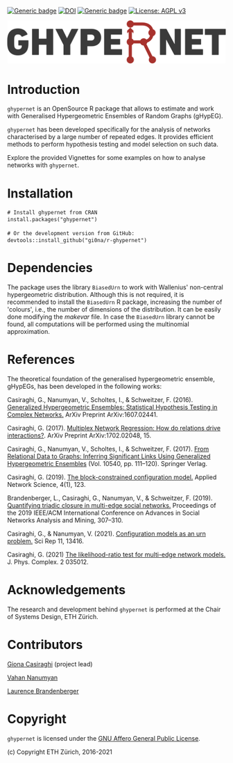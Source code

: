   <!-- badges: start -->
[![Generic badge](https://www.r-pkg.org/badges/version-last-release/ghypernet)](https://cran.r-project.org/package=ghypernet)
[![DOI](https://zenodo.org/badge/DOI/10.5281/zenodo.2555300.svg)](https://doi.org/10.5281/zenodo.2555300)
[![Generic badge](https://cranlogs.r-pkg.org/badges/last-month/ghypernet)](https://cran.r-project.org/package=ghypernet)
[![License: AGPL v3](https://img.shields.io/badge/License-AGPL%20v3-red.svg)](https://www.gnu.org/licenses/agpl-3.0)
  <!-- badges: end -->
 

![](man/figures/logo.svg)

# Introduction
`ghypernet` is an OpenSource R package that allows to estimate and work with Generalised Hypergeometric Ensembles of Random Graphs (gHypEG).

`ghypernet` has been developed specifically for the analysis of networks characterised by a large number of repeated edges.
It provides efficient methods to perform hypothesis testing and model selection on such data.

Explore the provided Vignettes for some examples on how to analyse networks with `ghypernet`.

# Installation
```
# Install ghypernet from CRAN
install.packages("ghypernet")

# Or the development version from GitHub:
devtools::install_github("gi0na/r-ghypernet")
```

# Dependencies
The package uses the library `BiasedUrn` to work with Wallenius' non-central hypergeometric distribution.
Although this is not required, it is recommended to install the `BiasedUrn` R package, increasing the number of 'colours', i.e., the number of dimensions of the distribution.
It can be easily done modifying the _makevar_ file.
In case the `BiasedUrn` library cannot be found, all computations will be performed using the multinomial approximation.

# References
The theoretical foundation of the generalised hypergeometric ensemble, gHypEGs, has been developed in the following works:

Casiraghi, G., Nanumyan, V., Scholtes, I., & Schweitzer, F. (2016). [Generalized Hypergeometric Ensembles: Statistical Hypothesis Testing in Complex Networks.](https://arxiv.org/abs/1607.02441) ArXiv Preprint ArXiv:1607.02441.

Casiraghi, G. (2017). [Multiplex Network Regression: How do relations drive interactions?](https://arxiv.org/abs/1702.02048). ArXiv Preprint ArXiv:1702.02048, 15.

Casiraghi, G., Nanumyan, V., Scholtes, I., & Schweitzer, F. (2017). [From Relational Data to Graphs: Inferring Significant Links Using Generalized Hypergeometric Ensembles](https://doi.org/10.1007/978-3-319-67256-4_11) (Vol. 10540, pp. 111–120). Springer Verlag.

Casiraghi, G. (2019). [The block-constrained configuration model.](https://doi.org/10.1007/s41109-019-0241-1) Applied Network Science, 4(1), 123. 

Brandenberger, L., Casiraghi, G., Nanumyan, V., & Schweitzer, F. (2019). [Quantifying triadic closure in multi-edge social networks.](https://doi.org/10.1145/3341161.3342926) Proceedings of the 2019 IEEE/ACM International Conference on Advances in Social Networks Analysis and Mining, 307–310.

Casiraghi, G., & Nanumyan, V. (2021). [Configuration models as an urn problem.](https://www.nature.com/articles/s41598-021-92519-y) Sci Rep 11, 13416.

Casiraghi, G. (2021) [The likelihood-ratio test for multi-edge network models.](https://iopscience.iop.org/article/10.1088/2632-072X/ac0493) J. Phys. Complex. 2 035012.

# Acknowledgements
The research and development behind `ghypernet` is performed at the Chair of Systems Design, ETH Zürich.

# Contributors

[Giona Casiraghi](https://github.com/gi0na) (project lead)

[Vahan Nanumyan](https://www.sg.ethz.ch/)

[Laurence Brandenberger](https://www.sg.ethz.ch/team/people/brandenberger-laurence/)

# Copyright
`ghypernet` is licensed under the [GNU Affero General Public License](https://choosealicense.com/licenses/agpl-3.0/).

(c) Copyright ETH Zürich, 2016-2021
